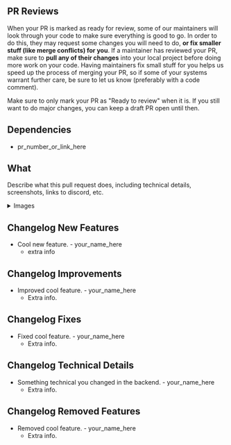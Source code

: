 <!-- remove all unused parts -->

## PR Reviews

When your PR is marked as ready for review, some of our maintainers will look through your code to make sure everything is good to go. In order to do this, they may request some changes you will need to do, **or fix smaller stuff (like merge conflicts) for you**. If a maintainer has reviewed your PR, make sure to **pull any of their changes** into your local project before doing more work on your code. Having maintainers fix small stuff for you helps us speed up the process of merging your PR, so if some of your systems warrant further care, be sure to let us know (preferably with a code comment).

Make sure to only mark your PR as "Ready to review" when it is. If you still want to do major changes, you can keep a draft PR open until then.

## Dependencies

- pr_number_or_link_here

## What
Describe what this pull request does, including technical details, screenshots, links to discord, etc.

<details>
<summary>Images</summary>

<!-- drop images here -->

</details>

## Changelog New Features
+ Cool new feature. - your_name_here
    * extra info

## Changelog Improvements
+ Improved cool feature. - your_name_here
    * Extra info.

## Changelog Fixes
+ Fixed cool feature. - your_name_here
    * Extra info.

## Changelog Technical Details
+ Something technical you changed in the backend. - your_name_here
    * Extra info.

## Changelog Removed Features
+ Removed cool feature. - your_name_here
    * Extra info.

